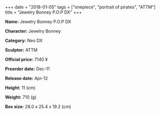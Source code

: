 +++
date = "2018-01-05"
tags = ["onepiece", "portrait of pirates", "ATTM"]
title = "Jewelry Bonney P.O.P DX"
+++

**Name:** Jewelry Bonney P.O.P DX

**Character:** Jewelry Bonney

**Category:** Neo DX 

**Sculptor:** ATTM

**Official price:** 7140 ¥

**Preorder date:** Dec-11

**Release date:** Apr-12

**Height:** 11 (cm)

**Weight:** 710 (g)

**Box size:** 28.0 x 25.4 x 19.2 (cm)


